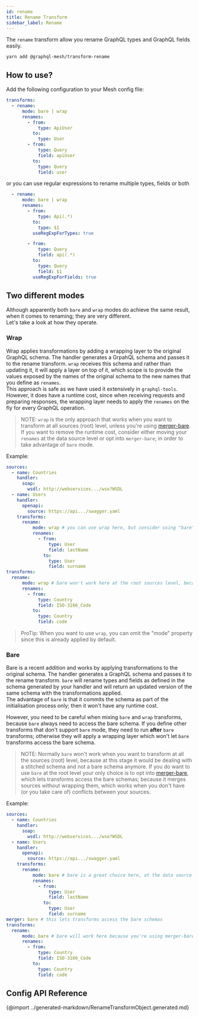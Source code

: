```yaml
---
id: rename
title: Rename Transform
sidebar_label: Rename
---
```


The `rename` transform allow you rename GraphQL types and GraphQL fields easily. 

```
yarn add @graphql-mesh/transform-rename
```

## How to use?

Add the following configuration to your Mesh config file:

```yml
transforms:
  - rename:
      mode: bare | wrap
      renames:
        - from:
            type: ApiUser
          to:
            type: User
        - from:
            type: Query
            field: apiUser
          to:
            type: Query
            field: user
```

or you can use regular expressions to rename multiple types, fields or both

```yml
  - rename:
      mode: bare | wrap
      renames:
        - from:
            type: Api(.*)
          to:
            type: $1
          useRegExpForTypes: true

        - from:
            type: Query
            field: api(.*)
          to:
            type: Query
            field: $1
          useRegExpForFields: true

```

## Two different modes
Although apparently both `bare` and `wrap` modes do achieve the same result, when it comes to renaming; they are very different.  
Let's take a look at how they operate.

### Wrap
Wrap applies transformations by adding a wrapping layer to the original GraphQL schema. The handler generates a GrpahQL schema and passes it to the rename transform. `wrap` receives this schema and rather than updating it, it will apply a layer on top of it, which scope is to provide the values exposed by the names of the original schema to the new names that you define as `renames`.  
This approach is safe as we have used it extensively in `graphql-tools`. However, it does have a runtime cost, since when receiving requests and preparing responses, the wrapping layer needs to apply the `renames` on the fly for every GraphQL operation.

> NOTE: `wrap` is the only approach that works when you want to transform at all sources (root) level, unless you're using [merger-bare](https://graphql-mesh.com/docs/api/modules/merger-bare/). If you want to remove the runtime cost, consider either moving your `renames` at the data source level or opt into `merger-bare`; in order to take advantage of `bare` mode.

Example:
```yaml
sources:
  - name: Countries
    handler:
      soap:
        wsdl: http://webservices.../wso?WSDL
  - name: Users
    handler:
      openapi:
        source: https://api.../swagger.yaml
    transforms:
      rename:
          mode: wrap # you can use wrap here, but consider using "bare" to remove runtime cost
          renames:
            - from:
                type: User
                field: lastName
              to:
                type: User
                field: surname
transforms:
  rename:
      mode: wrap # bare won't work here at the root sources level, because you're not using merger-bare
      renames:
        - from:
            type: Country
            field: ISO-3166_Code
          to:
            type: Country
            field: code
```

> ProTip: When you want to use `wrap`, you can omit the "mode" property since this is already applied by default.  

### Bare
Bare is a recent addition and works by applying transformations to the original schema. The handler generates a GraphQL schema and passes it to the rename transform. `bare` will rename types and fields as defined in the schema generated by your handler and will return an updated version of the same schema with the transformations applied.  
The advantage of `bare` is that it commits the schema as part of the initialisation process only; then it won't have any runtime cost.  

However, you need to be careful when mixing `bare` and `wrap` transforms, because `bare` always need to access the bare schema. If you define other transforms that don't support `bare` mode, they need to run **after** `bare` transforms; otherwise they will apply a wrapping layer which won't let `bare` transforms access the bare schema.

> NOTE: Normally `bare` won't work when you want to transform at all the sources (root) level, because at this stage it would be dealing with a stitched schema and not a bare schema anymore. If you do want to use `bare` at the root level your only choice is to opt into [merger-bare](https://graphql-mesh.com/docs/api/modules/merger-bare/), which lets transforms access the bare schemas; because it merges sources without wrapping them, which works when you don't have (or you take care of) conflicts between your sources.  

Example:
```yaml
sources:
  - name: Countries
    handler:
      soap:
        wsdl: http://webservices.../wso?WSDL
  - name: Users
    handler:
      openapi:
        source: https://api.../swagger.yaml
    transforms:
      rename:
          mode: bare # bare is a great choice here, at the data source level, as it doesn't have any runtime cost
          renames:
            - from:
                type: User
                field: lastName
              to:
                type: User
                field: surname
merger: bare # this lets transforms access the bare schemas
transforms:
  rename:
      mode: bare # bare will work here because you're using merger-bare
      renames:
        - from:
            type: Country
            field: ISO-3166_Code
          to:
            type: Country
            field: code
```

## Config API Reference

{@import ../generated-markdown/RenameTransformObject.generated.md}
